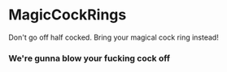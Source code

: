 # MagicCockRings
Don't go off half cocked. Bring your magical cock ring instead!

### We're gunna blow your fucking cock off
